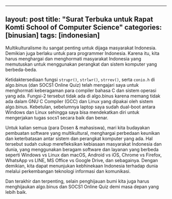 
---
layout: post
title: "Surat Terbuka untuk Rapat Komti School of Computer Science"
categories: [binusian]
tags: [indonesian]
---

Multikulturalisme itu sangat penting untuk dijaga masyarakat Indonesia. Demikian juga berlaku untuk para programmer Indonesia. Karena itu, kita harus menghargai dan menghormati masyarakat Indonesia yang memutuskan untuk menggunakan perangkat dan sistem komputer yang berbeda-beda.

Ketidaktersediaan fungsi `strupr()`, `strlwr()`, `strrev()`, serta `conio.h` di algo.binus (dan SOCS1 Online Quiz) telah mengajari saya untuk menghormati keberagaman para compiler bahasa C dan sistem operasi yang ada. Fungsi-2 tersebut tidak ada di algo.binus karena memang tidak ada dalam GNU C Compiler (GCC) dan Linux yang dipakai oleh sistem algo.binus. Kebetulan, sebelumnya laptop saya sudah dual-boot antara Windows dan Linux sehingga saya bisa mendekatkan diri untuk mengerjakan tugas socs1 secara baik dan benar.

Untuk kalian semua (para Dosen & mahasiswa), mari kita budayakan pembuatan software yang multikultural, menghargai perbedaan keunikan dan keterbatasan antar sistem dan perangkat komputer yang ada. Hal tersebut sudah cukup merefleksikan kebiasaan masyarakat Indonesia dan dunia, yang menggunakan beragam software dan layanan yang berbeda seperti Windows vs Linux dan macOS, Android vs iOS, Chrome vs Firefox, WhatsApp vs LINE, MS Office vs Google Drive, dan sebagainya. Dengan demikian, kita dapat menunjukan kebhinekaan Indonesia terhadap dunia melalui perkembangan teknologi informasi dan komunikasi.

Dan terakhir dan terpenting, selain penghijauan bumi kita juga harus menghijaukan algo.binus dan SOCS1 Online Quiz demi masa depan yang lebih baik.
